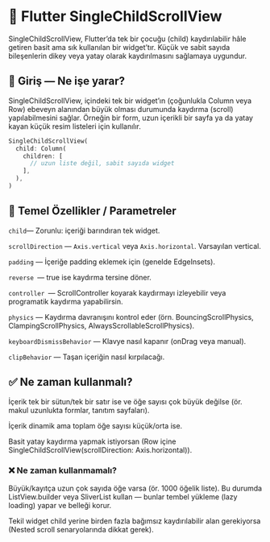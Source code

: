 # 📜 Flutter SingleChildScrollView

SingleChildScrollView, Flutter’da tek bir çocuğu (child) kaydırılabilir hâle getiren basit ama sık kullanılan bir widget’tır. Küçük ve sabit sayıda bileşenlerin dikey veya yatay olarak kaydırılmasını sağlamaya uygundur.

## 🚀 Giriş — Ne işe yarar?

SingleChildScrollView, içindeki tek bir widget’ın (çoğunlukla Column veya Row) ebeveyn alanından büyük olması durumunda kaydırma (scroll) yapılabilmesini sağlar. Örneğin bir form, uzun içerikli bir sayfa ya da yatay kayan küçük resim listeleri için kullanılır.

```dart
SingleChildScrollView(
  child: Column(
    children: [
      // uzun liste değil, sabit sayıda widget
    ],
  ),
)
```
## 🧩 Temel Özellikler / Parametreler

`child`— Zorunlu: içeriği barındıran tek widget.

`scrollDirection` — `Axis.vertical` veya `Axis.horizontal`. Varsayılan vertical.

`padding` — İçeriğe padding eklemek için (genelde EdgeInsets).

`reverse `— true ise kaydırma tersine döner.

`controller `— ScrollController koyarak kaydırmayı izleyebilir veya programatik kaydırma yapabilirsin.

`physics` — Kaydırma davranışını kontrol eder (örn. BouncingScrollPhysics, ClampingScrollPhysics, AlwaysScrollableScrollPhysics).

`keyboardDismissBehavior` — Klavye nasıl kapanır (onDrag veya manual).

`clipBehavior` — Taşan içeriğin nasıl kırpılacağı.


##  ✅ Ne zaman kullanmalı?

İçerik tek bir sütun/tek bir satır ise ve öğe sayısı çok büyük değilse (ör. makul uzunlukta formlar, tanıtım sayfaları).

İçerik dinamik ama toplam öğe sayısı küçük/orta ise.

Basit yatay kaydırma yapmak istiyorsan (Row içine SingleChildScrollView(scrollDirection: Axis.horizontal)).

###  ❌ Ne zaman kullanmamalı?

Büyük/kayıtça uzun çok sayıda öğe varsa (ör. 1000 öğelik liste). Bu durumda ListView.builder veya SliverList kullan — bunlar tembel yükleme (lazy loading) yapar ve belleği korur.

Tekil widget child yerine birden fazla bağımsız kaydırılabilir alan gerekiyorsa (Nested scroll senaryolarında dikkat gerek).

